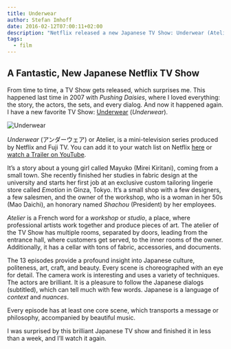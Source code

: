 ```yaml
---
title: Underwear
author: Stefan Imhoff
date: 2016-02-12T07:00:11+02:00
description: "Netflix released a new Japanese TV Show: Underwear (Atelier). I recommend this brilliant work about a young girl starting in an exclusive custom tailoring lingerie store in Tokyo."
tags:
  - film
---
```


## A Fantastic, New Japanese Netflix TV Show

From time to time, a TV Show gets released, which surprises me. This happened last time in 2007 with _Pushing Daisies_, where I loved everything: the story, the actors, the sets, and every dialog. And now it happened again. I have a new favorite TV Show: [Underwear](http://www.imdb.com/title/tt4790548/) (_Underwear_).

![Underwear](/assets/images/posts/netflix-underwear.jpg)

<cite>Underwear</cite> (<span lang="ja">アンダーウェア</span>) or Atelier, is a mini-television series produced by Netflix and Fuji TV. You can add it to your watch list on Netflix [here](https://www.netflix.com/title/80067618) or [watch a Trailer on YouTube](https://youtu.be/CSnj2J6aVmI).

It’s a story about a young girl called Mayuko (Mirei Kiritani), coming from a small town. She recently finished her studies in fabric design at the university and starts her first job at an exclusive custom tailoring lingerie store called <cite>Emotion</cite> in Ginza, Tokyo. It’s a small shop with a few designers, a few salesmen, and the owner of the workshop, who is a woman in her 50s (Mao Daichi), an honorary named _Shachou_ (President) by her employees.

_Atelier_ is a French word for a _workshop_ or _studio_, a place, where professional artists work together and produce pieces of art. The atelier of the TV Show has multiple rooms, separated by doors, leading from the entrance hall, where customers get served, to the inner rooms of the owner. Additionally, it has a cellar with tons of fabric, accessories, and documents.

The 13 episodes provide a profound insight into Japanese culture, politeness, art, craft, and beauty. Every scene is choreographed with an eye for detail. The camera work is interesting and uses a variety of techniques. The actors are brilliant. It is a pleasure to follow the Japanese dialogs (subtitled), which can tell much with few words. Japanese is a language of _context_ and _nuances_.

Every episode has at least one core scene, which transports a message or philosophy, accompanied by beautiful music.

I was surprised by this brilliant Japanese TV show and finished it in less than a week, and I’ll watch it again.
